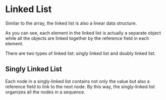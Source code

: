 # Linked List

Similar to the array, the linked list is also a linear data structure.

As you can see, each element in the linked list is actually a separate object while all the objects are linked together by the reference field in each element.

There are two types of linked list: singly linked list and doubly linked list.

## Singly Linked List

Each node in a singly-linked list contains not only the value but also a reference field to link to the next node.
By this way, the singly-linked list organizes all the nodes in a sequence.

